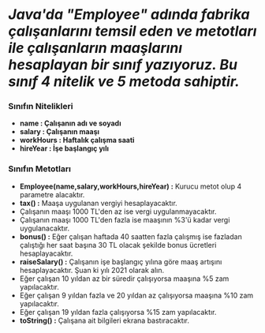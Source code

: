 # ***Java'da "Employee" adında fabrika çalışanlarını temsil eden ve metotları ile çalışanların maaşlarını hesaplayan bir sınıf yazıyoruz. Bu sınıf 4 nitelik ve 5 metoda sahiptir.***

### **Sınıfın Nitelikleri**

* **name : Çalışanın adı ve soyadı**
* **salary : Çalışanın maaşı**
* **workHours : Haftalık çalışma saati**
* **hireYear : İşe başlangıç yılı**

### **Sınıfın Metotları**

* **Employee(name,salary,workHours,hireYear) :** Kurucu metot olup 4 parametre alacaktır.
* **tax() :** Maaşa uygulanan vergiyi hesaplayacaktır.
* Çalışanın maaşı 1000 TL'den az ise vergi uygulanmayacaktır.
* Çalışanın maaşı 1000 TL'den fazla ise maaşının %3'ü kadar vergi uygulanacaktır.
* **bonus() :** Eğer çalışan haftada 40 saatten fazla çalışmış ise fazladan çalıştığı her saat başına 30 TL olacak şekilde bonus ücretleri hesaplayacaktır.
* **raiseSalary() :** Çalışanın işe başlangıç yılına göre maaş artışını hesaplayacaktır. Şuan ki yılı 2021 olarak alın.
* Eğer çalışan 10 yıldan az bir süredir çalışıyorsa maaşına %5 zam yapılacaktır.
* Eğer çalışan 9 yıldan fazla ve 20 yıldan az çalışıyorsa maaşına %10 zam yapılacaktır.
* Eğer çalışan 19 yıldan fazla çalışıyorsa %15 zam yapılacaktır.
* **toString() :** Çalışana ait bilgileri ekrana bastıracaktır.